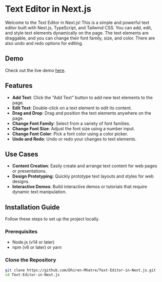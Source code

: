 # Text Editor in Next.js

Welcome to the Text Editor in Next.js! This is a simple and powerful text editor built with Next.js, TypeScript, and Tailwind CSS. You can add, edit, and style text elements dynamically on the page. The text elements are draggable, and you can change their font family, size, and color. There are also undo and redo options for editing.

## Demo

Check out the live demo [here](https://text-editor-in-next-js-gwt7.vercel.app/).

## Features

- **Add Text**: Click the "Add Text" button to add new text elements to the page.
- **Edit Text**: Double-click on a text element to edit its content.
- **Drag and Drop**: Drag and position the text elements anywhere on the page.
- **Change Font Family**: Select from a variety of font families.
- **Change Font Size**: Adjust the font size using a number input.
- **Change Font Color**: Pick a font color using a color picker.
- **Undo and Redo**: Undo or redo your changes to text elements.

## Use Cases

- **Content Creation**: Easily create and arrange text content for web pages or presentations.
- **Design Prototyping**: Quickly prototype text layouts and styles for web designs.
- **Interactive Demos**: Build interactive demos or tutorials that require dynamic text manipulation.

## Installation Guide

Follow these steps to set up the project locally.

### Prerequisites

- Node.js (v14 or later)
- npm (v6 or later) or yarn

### Clone the Repository

```bash
git clone https://github.com/Dhiren-Mhatre/Text-Editor-in-Next.js.git
cd Text-Editor-in-Next.js
